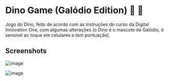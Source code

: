 # Dino Game (Galódio Edition) 🦖 🐔 
Jogo do Dino, feito de acordo com as instruções do curso da Digital Innovation One, com algumas alterações (o Dino é o mascote da Galódio, é sensível ao toque em celulares e tem pontuação).

## Screenshots
![image](https://user-images.githubusercontent.com/81376256/159541511-eccc8bae-a659-4156-8211-f387bf6143c7.png)

![image](https://user-images.githubusercontent.com/81376256/159541695-2a076b1a-fc84-4d96-adeb-af24c8526296.png)


